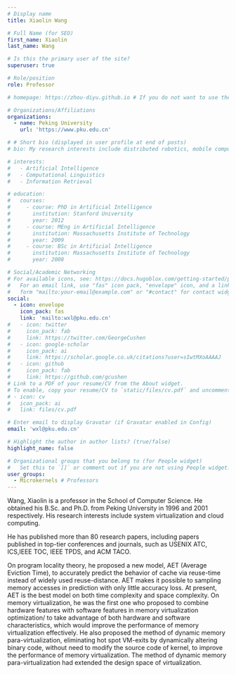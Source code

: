 ```yaml
---
# Display name
title: Xiaolin Wang

# Full Name (for SEO)
first_name: Xiaolin
last_name: Wang

# Is this the primary user of the site?
superuser: true

# Role/position
role: Professor

# homepage: https://zhou-diyu.github.io # If you do not want to use the internal homepage, set this to your external homepage

# Organizations/Affiliations
organizations:
  - name: Peking University
    url: 'https://www.pku.edu.cn'

# # Short bio (displayed in user profile at end of posts)
# bio: My research interests include distributed robotics, mobile computing and programmable matter.

# interests:
#   - Artificial Intelligence
#   - Computational Linguistics
#   - Information Retrieval

# education:
#   courses:
#     - course: PhD in Artificial Intelligence
#       institution: Stanford University
#       year: 2012
#     - course: MEng in Artificial Intelligence
#       institution: Massachusetts Institute of Technology
#       year: 2009
#     - course: BSc in Artificial Intelligence
#       institution: Massachusetts Institute of Technology
#       year: 2008

# Social/Academic Networking
# For available icons, see: https://docs.hugoblox.com/getting-started/page-builder/#icons
#   For an email link, use "fas" icon pack, "envelope" icon, and a link in the
#   form "mailto:your-email@example.com" or "#contact" for contact widget.
social:
  - icon: envelope
    icon_pack: fas
    link: 'mailto:wxl@pku.edu.cn'
#   - icon: twitter
#     icon_pack: fab
#     link: https://twitter.com/GeorgeCushen
#   - icon: google-scholar
#     icon_pack: ai
#     link: https://scholar.google.co.uk/citations?user=sIwtMXoAAAAJ
#   - icon: github
#     icon_pack: fab
#     link: https://github.com/gcushen
# Link to a PDF of your resume/CV from the About widget.
# To enable, copy your resume/CV to `static/files/cv.pdf` and uncomment the lines below.
# - icon: cv
#   icon_pack: ai
#   link: files/cv.pdf

# Enter email to display Gravatar (if Gravatar enabled in Config)
email: 'wxl@pku.edu.cn'

# Highlight the author in author lists? (true/false)
highlight_name: false

# Organizational groups that you belong to (for People widget)
#   Set this to `[]` or comment out if you are not using People widget.
user_groups:
  - Microkernels # Professors
---
```

Wang, Xiaolin is a professor in the School of Computer Science. He obtained his B.Sc. and Ph.D. from Peking University in 1996 and 2001 respectively. His research interests include system virtualization and cloud computing.

He has published more than 80 research papers, including papers published in top-tier conferences and journals, such as USENIX ATC, ICS,IEEE TOC, IEEE TPDS, and ACM TACO.

On program locality theory, he proposed a new model, AET (Average Eviction Time), to accurately predict the behavior of cache via reuse-time instead of widely used reuse-distance. AET makes it possible to sampling memory accesses in prediction with only little accuracy loss. At present, AET is the best model on both time complexity and space complexity. On memory virtualization, he was the first one who proposed to combine hardware features with software features in memory virtualization optimization/ to take advantage of both hardware and software characteristics, which would improve the performance of memory virtualization effectively. He also proposed the method of dynamic memory para-virtualization, eliminating hot spot VM-exits by dynamically altering binary code, without need to modify the source code of kernel, to improve the performance of memory virtualization. The method of dynamic memory para-virtualization had extended the design space of virtualization.
